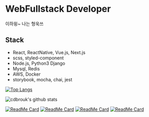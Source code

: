 # WebFullstack Developer
이하윙~ 나는 형욱쓰



## Stack
- React, ReactNative, Vue.js, Next.js
- scss, styled-component
- Node.js, Python3 Django
- Mysql, Redis
- AWS, Docker
- storybook, mocha, chai, jest

[![Top Langs](https://github-readme-stats.vercel.app/api/top-langs/?username=cdbrouk&layout=compact)](https://github.com/anuraghazra/github-readme-stats)


![cdbrouk's github stats](https://github-readme-stats.vercel.app/api?username=cdbrouk&count_private=true&show_icons=true&theme=gruvbox)


[![ReadMe Card](https://github-readme-stats.vercel.app/api/pin/?username=getcha-dev&repo=getcha-react-ui-components)](https://github.com/getcha-dev/getcha-react-ui-components)
[![ReadMe Card](https://github-readme-stats.vercel.app/api/pin/?username=QuadFlask&repo=react-native-naver-map)](https://github.com/QuadFlask/react-native-naver-map)
[![ReadMe Card](https://github-readme-stats.vercel.app/api/pin/?username=cdbrouk&repo=PlayGround)](https://github.com/cdbrouk/PlayGround)
[![ReadMe Card](https://github-readme-stats.vercel.app/api/pin/?username=cdbrouk&repo=brouk-devlog)](https://github.com/cdbrouk/brouk-devlog)
